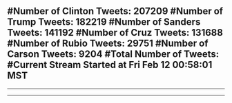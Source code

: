 #Number of Clinton Tweets: 207209
#Number of Trump Tweets: 182219
#Number of Sanders Tweets: 141192
#Number of Cruz Tweets: 131688
#Number of Rubio Tweets: 29751
#Number of Carson Tweets: 9204
#Total Number of Tweets:  
#Current Stream Started at Fri Feb 12 00:58:01 MST
---
---
---
